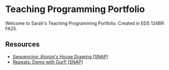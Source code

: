 # Teaching Programming Portfolio

Welcome to Sarah's Teaching Programming Portfolio. Created in EDS 124BR FA25.

## Resources

- [Sequencing: Alonzo's House Drawing \[SNAP\]](https://youtu.be/t7QPh7d-6OQ)
- [Repeats: Demo with Gurf! \[SNAP\]](https://youtu.be/7UeTzV3_0es)
